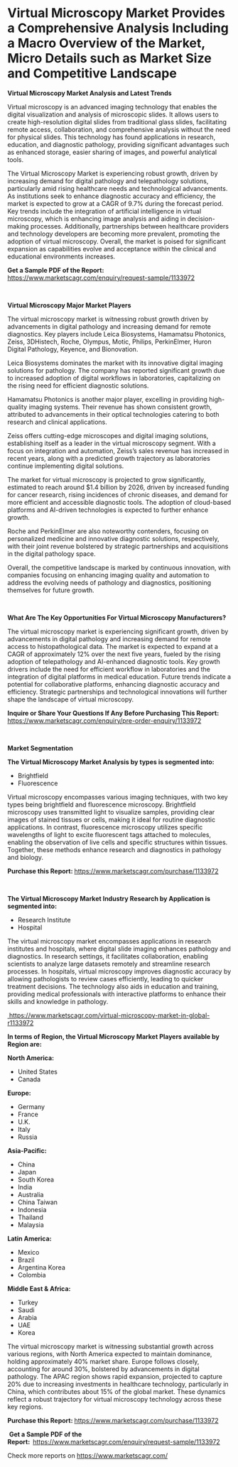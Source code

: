 <p><h1>Virtual Microscopy Market Provides a Comprehensive Analysis Including a Macro Overview of the Market, Micro Details such as Market Size and Competitive Landscape</h1></p><p><strong>Virtual Microscopy Market Analysis and Latest Trends</strong></p>
<p><p>Virtual microscopy is an advanced imaging technology that enables the digital visualization and analysis of microscopic slides. It allows users to create high-resolution digital slides from traditional glass slides, facilitating remote access, collaboration, and comprehensive analysis without the need for physical slides. This technology has found applications in research, education, and diagnostic pathology, providing significant advantages such as enhanced storage, easier sharing of images, and powerful analytical tools.</p><p>The Virtual Microscopy Market is experiencing robust growth, driven by increasing demand for digital pathology and telepathology solutions, particularly amid rising healthcare needs and technological advancements. As institutions seek to enhance diagnostic accuracy and efficiency, the market is expected to grow at a CAGR of 9.7% during the forecast period. Key trends include the integration of artificial intelligence in virtual microscopy, which is enhancing image analysis and aiding in decision-making processes. Additionally, partnerships between healthcare providers and technology developers are becoming more prevalent, promoting the adoption of virtual microscopy. Overall, the market is poised for significant expansion as capabilities evolve and acceptance within the clinical and educational environments increases.</p></p>
<p><strong>Get a Sample PDF of the Report:&nbsp;</strong> <a href="https://www.marketscagr.com/enquiry/request-sample/1133972?utm_campaign=3561&utm_medium=2&utm_source=Github&utm_content=ia&utm_term=25032025&utm_id=virtual-microscopy">https://www.marketscagr.com/enquiry/request-sample/1133972</a></p>
<p>&nbsp;</p>
<p><strong>Virtual Microscopy Major Market Players</strong></p>
<p><p>The virtual microscopy market is witnessing robust growth driven by advancements in digital pathology and increasing demand for remote diagnostics. Key players include Leica Biosystems, Hamamatsu Photonics, Zeiss, 3DHistech, Roche, Olympus, Motic, Philips, PerkinElmer, Huron Digital Pathology, Keyence, and Bionovation.</p><p>Leica Biosystems dominates the market with its innovative digital imaging solutions for pathology. The company has reported significant growth due to increased adoption of digital workflows in laboratories, capitalizing on the rising need for efficient diagnostic solutions. </p><p>Hamamatsu Photonics is another major player, excelling in providing high-quality imaging systems. Their revenue has shown consistent growth, attributed to advancements in their optical technologies catering to both research and clinical applications.</p><p>Zeiss offers cutting-edge microscopes and digital imaging solutions, establishing itself as a leader in the virtual microscopy segment. With a focus on integration and automation, Zeiss’s sales revenue has increased in recent years, along with a predicted growth trajectory as laboratories continue implementing digital solutions.</p><p>The market for virtual microscopy is projected to grow significantly, estimated to reach around $1.4 billion by 2026, driven by increased funding for cancer research, rising incidences of chronic diseases, and demand for more efficient and accessible diagnostic tools. The adoption of cloud-based platforms and AI-driven technologies is expected to further enhance growth.</p><p>Roche and PerkinElmer are also noteworthy contenders, focusing on personalized medicine and innovative diagnostic solutions, respectively, with their joint revenue bolstered by strategic partnerships and acquisitions in the digital pathology space.</p><p>Overall, the competitive landscape is marked by continuous innovation, with companies focusing on enhancing imaging quality and automation to address the evolving needs of pathology and diagnostics, positioning themselves for future growth.</p></p>
<p>&nbsp;</p>
<p><strong>What Are The Key Opportunities For Virtual Microscopy Manufacturers?</strong></p>
<p><p>The virtual microscopy market is experiencing significant growth, driven by advancements in digital pathology and increasing demand for remote access to histopathological data. The market is expected to expand at a CAGR of approximately 12% over the next five years, fueled by the rising adoption of telepathology and AI-enhanced diagnostic tools. Key growth drivers include the need for efficient workflow in laboratories and the integration of digital platforms in medical education. Future trends indicate a potential for collaborative platforms, enhancing diagnostic accuracy and efficiency. Strategic partnerships and technological innovations will further shape the landscape of virtual microscopy.</p></p>
<p><strong>Inquire or Share Your Questions If Any Before Purchasing This Report:</strong> <a href="https://www.marketscagr.com/enquiry/pre-order-enquiry/1133972?utm_campaign=3561&utm_medium=2&utm_source=Github&utm_content=ia&utm_term=25032025&utm_id=virtual-microscopy">https://www.marketscagr.com/enquiry/pre-order-enquiry/1133972</a></p>
<p>&nbsp;</p>
<p><strong>Market Segmentation</strong></p>
<p><strong>The Virtual Microscopy Market Analysis by types is segmented into:</strong></p>
<p><ul><li>Brightfield</li><li>Fluorescence</li></ul></p>
<p><p>Virtual microscopy encompasses various imaging techniques, with two key types being brightfield and fluorescence microscopy. Brightfield microscopy uses transmitted light to visualize samples, providing clear images of stained tissues or cells, making it ideal for routine diagnostic applications. In contrast, fluorescence microscopy utilizes specific wavelengths of light to excite fluorescent tags attached to molecules, enabling the observation of live cells and specific structures within tissues. Together, these methods enhance research and diagnostics in pathology and biology.</p></p>
<p><strong>Purchase this Report:&nbsp;</strong><a href="https://www.marketscagr.com/purchase/1133972?utm_campaign=3561&utm_medium=2&utm_source=Github&utm_content=ia&utm_term=25032025&utm_id=virtual-microscopy">https://www.marketscagr.com/purchase/1133972</a></p>
<p>&nbsp;</p>
<p><strong>The Virtual Microscopy Market Industry Research by Application is segmented into:</strong></p>
<p><ul><li>Research Institute</li><li>Hospital</li></ul></p>
<p><p>The virtual microscopy market encompasses applications in research institutes and hospitals, where digital slide imaging enhances pathology and diagnostics. In research settings, it facilitates collaboration, enabling scientists to analyze large datasets remotely and streamline research processes. In hospitals, virtual microscopy improves diagnostic accuracy by allowing pathologists to review cases efficiently, leading to quicker treatment decisions. The technology also aids in education and training, providing medical professionals with interactive platforms to enhance their skills and knowledge in pathology.</p></p>
<p><a href="https://www.marketscagr.com/virtual-microscopy-market-in-global-r1133972?utm_campaign=3561&utm_medium=2&utm_source=Github&utm_content=ia&utm_term=25032025&utm_id=virtual-microscopy">&nbsp;https://www.marketscagr.com/virtual-microscopy-market-in-global-r1133972</a></p>
<p><strong>In terms of Region, the Virtual Microscopy Market Players available by Region are:</strong></p>
<p>
    <p> <strong> North America: </strong>
        <ul>
            <li>United States</li>
            <li>Canada</li>
        </ul>
        </p> 
    <p> <strong> Europe: </strong>
        <ul>
            <li>Germany</li>
            <li>France</li>
            <li>U.K.</li>
            <li>Italy</li>
            <li>Russia</li>
        </ul>
        </p> 
    <p> <strong> Asia-Pacific: </strong>
        <ul>
            <li>China</li>
            <li>Japan</li>
            <li>South Korea</li>
            <li>India</li>
            <li>Australia</li>
            <li>China Taiwan</li>
            <li>Indonesia</li>
            <li>Thailand</li>
            <li>Malaysia</li>
        </ul>
        </p> 
    <p> <strong> Latin America: </strong>
        <ul>
            <li>Mexico</li>
            <li>Brazil</li>
            <li>Argentina Korea</li>
            <li>Colombia</li>
        </ul>
        </p> 
    <p> <strong> Middle East & Africa: </strong>
        <ul>
            <li>Turkey</li>
            <li>Saudi</li>
            <li>Arabia</li>
            <li>UAE</li>
            <li>Korea</li>
        </ul>
    </p>
    </p>
<p><p>The virtual microscopy market is witnessing substantial growth across various regions, with North America expected to maintain dominance, holding approximately 40% market share. Europe follows closely, accounting for around 30%, bolstered by advancements in digital pathology. The APAC region shows rapid expansion, projected to capture 20% due to increasing investments in healthcare technology, particularly in China, which contributes about 15% of the global market. These dynamics reflect a robust trajectory for virtual microscopy technology across these key regions.</p></p>
<p><strong>Purchase this Report: </strong><a href="https://www.marketscagr.com/purchase/1133972?utm_campaign=3561&utm_medium=2&utm_source=Github&utm_content=ia&utm_term=25032025&utm_id=virtual-microscopy">https://www.marketscagr.com/purchase/1133972</a></p>
<p>&nbsp;<strong>Get a Sample PDF of the Report:&nbsp;&nbsp;</strong><a href="https://www.marketscagr.com/enquiry/request-sample/1133972?utm_campaign=3561&utm_medium=2&utm_source=Github&utm_content=ia&utm_term=25032025&utm_id=virtual-microscopy">https://www.marketscagr.com/enquiry/request-sample/1133972</a></p>
<p><strong></strong></p>
<p>Check more reports on <a href="https://www.marketscagr.com/?utm_campaign=3561&utm_medium=2&utm_source=Github&utm_content=ia&utm_term=25032025&utm_id=virtual-microscopy">https://www.marketscagr.com/</a></p>